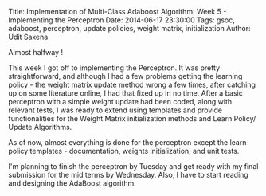Title: Implementation of Multi-Class Adaboost Algorithm: Week 5 - Implementing the Perceptron
Date: 2014-06-17 23:30:00
Tags: gsoc, adaboost, perceptron, update policies, weight matrix, initialization
Author: Udit Saxena

Almost halfway ! 

This week I got off to implementing the Perceptron. It was pretty straightforward, and although I had a few problems getting the learning policy - the weight matrix update method wrong a few times, after catching up on some literature online, I had that fixed up in no time. 
After a basic perceptron with a simple weight update had been coded, along with relevant tests, I was ready to extend using templates and provide functionalities for the Weight Matrix initialization methods and Learn Policy/ Update Algorithms. 

As of now, almost everything is done for the perceptron except the learn policy templates - documentation, weights initialization, and unit tests.

I'm planning to finish the perceptron by Tuesday and get ready with my final submission for the mid terms by Wednesday. Also, I have to start reading and designing the AdaBoost algorithm.